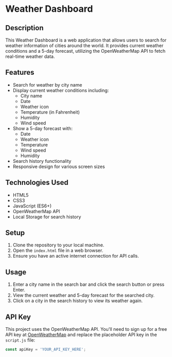 # Weather Dashboard

## Description

This Weather Dashboard is a web application that allows users to search for weather information of cities around the world. It provides current weather conditions and a 5-day forecast, utilizing the OpenWeatherMap API to fetch real-time weather data.

## Features

- Search for weather by city name
- Display current weather conditions including:
  - City name
  - Date
  - Weather icon
  - Temperature (in Fahrenheit)
  - Humidity
  - Wind speed
- Show a 5-day forecast with:
  - Date
  - Weather icon
  - Temperature
  - Wind speed
  - Humidity
- Search history functionality
- Responsive design for various screen sizes

## Technologies Used

- HTML5
- CSS3
- JavaScript (ES6+)
- OpenWeatherMap API
- Local Storage for search history

## Setup

1. Clone the repository to your local machine.
2. Open the `index.html` file in a web browser.
3. Ensure you have an active internet connection for API calls.

## Usage

1. Enter a city name in the search bar and click the search button or press Enter.
2. View the current weather and 5-day forecast for the searched city.
3. Click on a city in the search history to view its weather again.

## API Key

This project uses the OpenWeatherMap API. You'll need to sign up for a free API key at [OpenWeatherMap](https://openweathermap.org/api) and replace the placeholder API key in the `script.js` file:

```javascript
const apiKey = 'YOUR_API_KEY_HERE';
